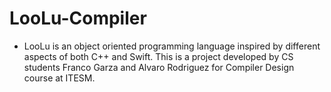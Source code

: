 # LooLu-Compiler
- LooLu is an object oriented programming language inspired by different aspects of both C++ and Swift. This is a project developed by CS students Franco Garza and Alvaro Rodriguez for Compiler Design course at ITESM.

